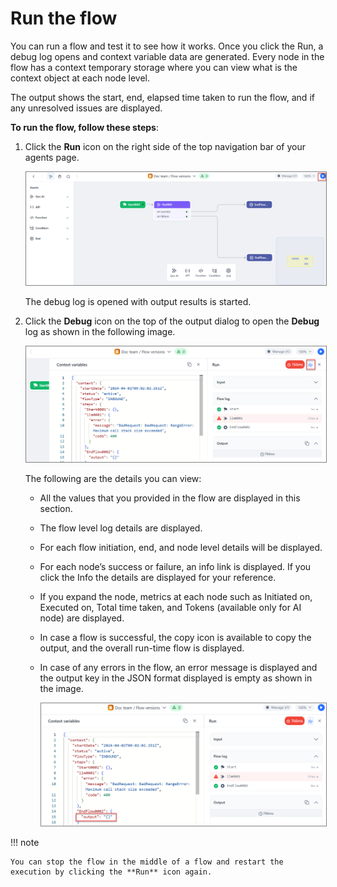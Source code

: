 # Run the flow

You can run a flow and test it to see how it works. Once you click the Run, a debug log opens and context variable data are generated. Every node in the flow has a context temporary storage where you can view what is the context object at each node level.

The output shows the start, end, elapsed time taken to run the flow, and if any unresolved issues are displayed.

**To run the flow, follow these steps**:

1. Click the **Run** icon on the right side of the top navigation bar of your agents page.

    <img src="../images/run-the-flow.png" alt="Run the Flow" title="Run the Flow" style="border: 1px solid gray; zoom:80%;">

    The debug log is opened with output results is started.

1. Click the **Debug** icon on the top of the output dialog to open the **Debug** log as shown in the following image.

    <img src="../images/debug-icon.png" alt="Debug Icon" title="Debug Icon" style="border: 1px solid gray; zoom:80%;">

    The following are the details you can view:


    * All the values that you provided in the flow are displayed in this section.


    * The flow level log details are displayed.


    * For each flow initiation, end, and node level details will be displayed.


    * For each node’s success or failure, an info link is displayed. If you click the Info the details are displayed for your reference.


    * If you expand the node, metrics at each node such as Initiated on, Executed on, Total time taken, and Tokens (available only for AI node) are displayed.


    * In case a flow is successful, the copy icon is available to copy the output, and the overall run-time flow is displayed.


    * In case of any errors in the flow, an error message is displayed and the output key in the JSON format displayed is empty as shown in the image.

        <img src="../images/error-in-the-debug-report.png" alt="Error in the Debug Report" title="Error in the Debug Report" style="border: 1px solid gray; zoom:80%;">

!!! note

    You can stop the flow in the middle of a flow and restart the execution by clicking the **Run** icon again.
